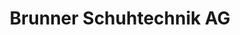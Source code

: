 ---
title: "Brunner Schuhtechnik AG"
url: /reiden/brunner-schuhtechnik-ag-hauptstrasse/
shop: Schuhe
---